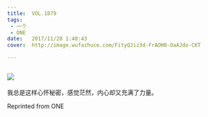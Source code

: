 ```yaml
---
title:	VOL.1879
tags:
 - 一个
 - ONE
date:	2017/11/28 1:40:43
cover:	http://image.wufazhuce.com/FityQJiz3d-FrAOH0-OaAJdo-CKT

---
```

![](http://image.wufazhuce.com/FityQJiz3d-FrAOH0-OaAJdo-CKT)
---

我总是这样心怀秘密，感觉茫然，内心却又充满了力量。
 
Reprinted from ONE
